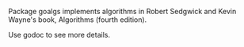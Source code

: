 Package goalgs implements algorithms in Robert Sedgwick and Kevin Wayne's book,
Algorithms (fourth edition).

Use godoc to see more details.


